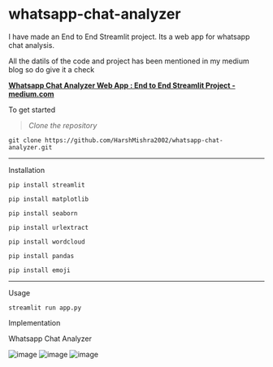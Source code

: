 # whatsapp-chat-analyzer
I have made an End to End Streamlit project. Its a web app for whatsapp chat analysis.

All the datils of the code and project has been mentioned in my medium blog so do give it a check

[**Whatsapp Chat Analyzer Web App : End to End Streamlit Project - medium.com**](https://medium.com/@harshmishraandheri/whatsapp-chat-analyzer-web-app-end-to-end-streamlit-project-d6b3dfb12115 "Whatsapp chat analyzer")

To get started 

> *Clone the repository*

```
git clone https://github.com/HarshMishra2002/whatsapp-chat-analyzer.git
```
---

Installation 

```
pip install streamlit
```
```
pip install matplotlib
```
```
pip install seaborn
```
```
pip install urlextract
```
```
pip install wordcloud
```
```
pip install pandas
```
```
pip install emoji
```
---
Usage

```
streamlit run app.py
```
Implementation

Whatsapp Chat Analyzer 

![image](https://user-images.githubusercontent.com/65888520/145710257-9fcc1ff2-afa4-4870-866f-7a0a611cd937.png)
![image](https://user-images.githubusercontent.com/65888520/145710273-8138f53d-7f7b-4a44-a704-e660aa77f9e7.png)
![image](https://user-images.githubusercontent.com/65888520/145710275-f173cd3b-019c-43ed-adad-e896735dba2a.png)

